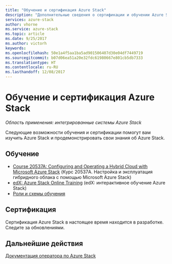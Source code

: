 ```yaml
---
title: "Обучение и сертификация Azure Stack"
description: "Дополнительные сведения о сертификации и обучении Azure Stack"
services: azure-stack
author: vhorne
ms.service: azure-stack
ms.topic: article
ms.date: 9/25/2017
ms.author: victorh
keywords: 
ms.openlocfilehash: 50e1a4f5aa1ba5ad901506407d30e04df7449719
ms.sourcegitcommit: b07d06ea51a20e32fdc61980667e801cb5db7333
ms.translationtype: HT
ms.contentlocale: ru-RU
ms.lasthandoff: 12/08/2017
---
```

# <a name="azure-stack-training-and-certification"></a>Обучение и сертификация Azure Stack

*Область применения: интегрированные системы Azure Stack*

Следующие возможности обучения и сертификации помогут вам изучить Azure Stack и продемонстрировать свои знания об Azure Stack.

## <a name="training"></a>Обучение

- [Course 20537A: Configuring and Operating a Hybrid Cloud with Microsoft Azure Stack](https://www.microsoft.com/en-us/learning/course.aspx?cid=20537) (Курс 20537A. Настройка и эксплуатация гибридного облака с помощью Microsoft Azure Stack)
- [edX: Azure Stack Online Training](https://aka.ms/AzureStackMOOC) (edX: интерактивное обучение Azure Stack)
- [Роли и схемы обучения](https://azure.microsoft.com/en-us/training/learning-paths/)

## <a name="certification"></a>Сертификация
Сертификация Azure Stack в настоящее время находится в разработке. Следите за обновлениями.

## <a name="next-steps"></a>Дальнейшие действия

[Документация оператора по Azure Stack](https://docs.microsoft.com/azure/azure-stack/)